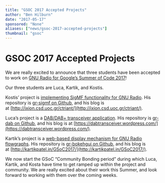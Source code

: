 ```yaml
---
title: "GSOC 2017 Accepted Projects"
author: "Ben Hilburn"
date: "2017-05-17"
sponsored: "None"
aliases: ["news/gsoc-2017-accepted-projects"]
thumbnail: "gsoc"
---
```


# GSOC 2017 Accepted Projects

We are really excited to announce that three students have been accepted to work on [GNU Radio for Google&#8217;s Summer of Code 2017](https://summerofcode.withgoogle.com/organizations/5111801772507136/#)!

Our three students are Luca, Kartik, and Kostis.

Kostis&#8217; project is [implementing SigMF functionality for GNU Radio](https://wiki.gnuradio.org/index.php/GSoCIdeas#Implement_SigMF_functionality_for_GNU_Radio). His repository is [gr-sigmf on Github](https://github.com/ctriant/gr-sigmf), and his blog is at [http://ixion.csd.uoc.gr/ctriant/](http://ixion.csd.uoc.gr/ctriant/).

Luca&#8217;s project is a [DAB/DAB+ transceiver application](https://wiki.gnuradio.org/index.php/GSoCIdeas#A_DAB.2FDAB.2B_transceiver_app). His repository is [gr-dab on Github](https://github.com/kit-cel/gr-dab), and his blog is at [https://dabtransceiver.wordpress.com/](https://dabtransceiver.wordpress.com/).

Kartik&#8217;s project is a [web-based display mechanism for GNU Radio flowgraphs](https://wiki.gnuradio.org/index.php/GSoCIdeas#A_HTML-based_GUI_for_GNU_Radio_applications). His repository is [gr-bokehgui on Github](https://github.com/kartikp1995/gr-bokehgui/), and his blog is at [http://kartikpatel.in/GSoC2017/](http://kartikpatel.in/GSoC2017/).

We now start the GSoC &#8220;Community Bonding period&#8221; during which Luca, Kartik, and Kosta have time to get ramped up within the project and community. We are really excited about their work this Summer, and look forward to working with them over the coming weeks.
